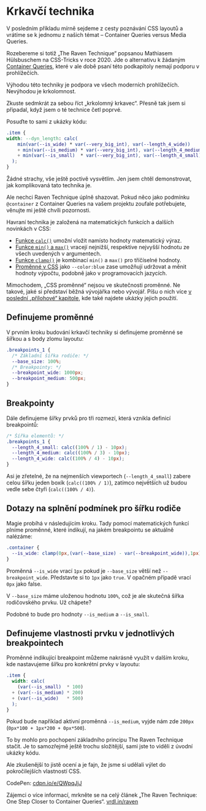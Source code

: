 # Krkavčí technika

V posledním příkladu mírně sejdeme z cesty poznávání CSS layoutů a vrátíme se k jednomu z našich témat – Container Queries versus Media Queries.

Rozebereme si totiž „The Raven Technique“ popsanou Mathiasem Hülsbuschem na CSS-Tricks v roce 2020. Jde o alternativu k žádaným [Container Queries](container-queries.md), které v ale době psaní této podkapitoly nemají podporu v prohlížečích.

Výhodou této techniky je podpora ve všech moderních prohlížečích. Nevýhodou je krkolomnost.

Zkuste sedmkrát za sebou říct „krkolomný krkavec“. Přesně tak jsem si připadal, když jsem o té technice četl poprvé.

Posuďte to sami z ukázky kódu:

```css
.item {
width: --dyn_length: calc(
    min(var(--is_wide) * var(--very_big_int), var(--length_4_wide)) 
    + min(var(--is_medium) * var(--very_big_int), var(--length_4_medium))
    + min(var(--is_small)  * var(--very_big_int), var(--length_4_small))
  );
}
```

Žádné strachy, vše ještě poctivě vysvětlím. Jen jsem chtěl demonstrovat, jak komplikovaná tato technika je.

Ale nechci Raven Technique úplně shazovat. Pokud něco jako podmínku `@container` z Container Queries na vašem projektu zoufale potřebujete, věnujte mi ještě chvíli pozornosti.

Havraní technika je založená na matematických funkcích a dalších novinkách v CSS:

- [Funkce `calc()`](css3-calc.md) umožní vložit namísto hodnoty matematický výraz.
- [Funkce `min()` a `max()`](css-min-max-clamp.md) vracejí nejnižší, respektive nejvyšší hodnotu ze všech uvedených v argumentech.
- [Funkce `clamp()`](css-min-max-clamp.md) je kombinací `min()` a `max()` pro tříčíselné hodnoty.
- [Proměnné v CSS](css-promenne.md) jako `--color:blue` zase umožňují udržovat a měnit hodnoty výpočtu, podobně jako v programovacích jazycích.

<div class="ebook-only" markdown="1">

Mimochodem, „CSS proměnné“ nejsou ve skutečnosti proměnné. Ne takové, jaké si představí běžná vývojářka nebo vývojář. Píšu o nich více [v poslední „přílohové“ kapitole](css-promenne.md), kde také najdete ukázky jejich použití.

</div>

## Definujeme proměnné

V prvním kroku budování krkavčí techniky si definujeme proměnné se šířkou a s body zlomu layoutu:

```css
.breakpoints_1 {
  /* Základní šířka rodiče: */
  --base_size: 100%;
  /* Breakpointy: */
  --breakpoint_wide: 1000px;
  --breakpoint_medium: 500px;
}
```

## Breakpointy

Dále definujeme šířky prvků pro tři rozmezí, která vznikla definicí breakpointů:

```css
/* Šířka elementů: */
.breakpoints_1 {
  --length_4_small: calc((100% / 1) - 10px);
  --length_4_medium: calc((100% / 3) - 10px);
  --length_4_wide: calc((100% / 4) - 10px);
}
```  

Asi je zřetelné, že na nejmenších viewportech (`--length_4_small`) zabere celou šířku jeden boxík (`calc((100% / 1)`), zatímco největších už budou vedle sebe čtyři (`calc((100% / 4)`).

## Dotazy na splnění podmínek pro šířku rodiče

Magie probíhá v následujícím kroku. Tady pomocí matematických funkcí plníme proměnné, které indikují, na jakém breakpointu se aktuálně nalézáme:

```css
.container {
  --is_wide: clamp(0px,(var(--base_size) - var(--breakpoint_wide)),1px);
}  
```

Proměnná `--is_wide` vrací `1px` pokud je `--base_size` větší než `--breakpoint_wide`. Představte si to `1px` jako `true`. V opačném případě vrací `0px` jako false.

V `--base_size` máme uloženou hodnotu `100%`, což je ale skutečná šířka rodičovského prvku. Už chápete?

Podobné to bude pro hodnoty `--is_medium` a `--is_small`.

## Definujeme vlastnosti prvku v jednotlivých breakpointech

Proměnné indikující breakpoint můžeme nakrásně využít v dalším kroku, kde nastavujeme šířku pro konkrétní prvky v layoutu:

```css
.item {
  width: calc(
    (var(--is_small)  * 100) 
  + (var(--is_medium) * 200) 
  + (var(--is_wide)   * 500) 
  );
}
```

Pokud bude například aktivní proměnná `--is_medium`, vyjde nám zde `200px` (`0px*100 + 1px*200 + 0px*500`).

To by mohlo pro pochopení základního principu The Raven Technique stačit. Je to samozřejmě ještě trochu složitější, sami jste to viděli z úvodní ukázky kódu.

Ale zkušenější to jistě ocení a je fajn, že jsme si udělali výlet do pokročilejších vlastností CSS.

CodePen: [cdpn.io/e/QWpqJjJ](https://codepen.io/machal/pen/QWpqJjJ?editors=1100)

Zájemci o více informací, mrkněte se na celý článek „The Raven Technique: One Step Closer to Container Queries“. [vrdl.in/raven](https://css-tricks.com/the-raven-technique-one-step-closer-to-container-queries/)
